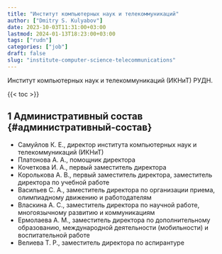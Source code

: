 ```yaml
---
title: "Институт компьютерных наук и телекоммуникаций"
author: ["Dmitry S. Kulyabov"]
date: 2023-10-03T11:31:00+03:00
lastmod: 2024-01-13T18:23:00+03:00
tags: ["rudn"]
categories: ["job"]
draft: false
slug: "institute-computer-science-telecommunications"
---
```


Институт компьютерных наук и телекоммуникаций (ИКНиТ) РУДН.

<!--more-->

{{< toc >}}


## <span class="section-num">1</span> Административный состав {#административный-состав}

-   Самуйлов К. Е., директор института компьютерных наук и телекоммуникаций (ИКНиТ)
-   Платонова А. А., помощник директора
-   Кочеткова И. А., первый заместитель директора
-   Королькова А. В., первый заместитель директора, заместитель директора по учебной работе
-   Васильев С. А., заместитель директора по организации приема, олимпиадному движению и работодателям
-   Власкина А. С., заместитель директора по научной работе, многоязычному развитию и коммуникациям
-   Ермолаева А. М., заместитель директора по дополнительному образованию, международной деятельности (мобильности) и воспитательной работе
-   Велиева Т. Р., заместитель директора по аспирантуре
